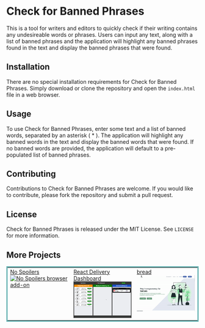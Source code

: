 # Check for Banned Phrases

This is a tool for writers and editors to quickly check if their writing contains any undesireable words or phrases. Users can input any text, along with a list of banned phrases and the application will highlight any banned phrases found in the text and display the banned phrases that were found.
## Installation

There are no special installation requirements for Check for Banned Phrases. Simply download or clone the repository and open the `index.html` file in a web browser.

## Usage

To use Check for Banned Phrases, enter some text and a list of banned words, separated by an asterisk ( * ). The application will highlight any banned words in the text and display the banned words that were found. If no banned words are provided, the application will default to a pre-populated list of banned phrases.

## Contributing

Contributions to Check for Banned Phrases are welcome. If you would like to contribute, please fork the repository and submit a pull request.

## License

Check for Banned Phrases is released under the MIT License. See `LICENSE` for more information.


## More Projects
<table bordercolor="#66b2b2">
  <tr>
    <td width="33.3%"  style="align:center;" valign="top">
<a target="_blank" href="https://github.com/WilliamPasternak/No-Spoilers-Chrome-Extension">No Spoilers</a>
        <br />
      <a target="_blank" href="https://github.com/WilliamPasternak/No-Spoilers-Chrome-Extension">
            <img src="https://github.com/WilliamPasternak/No-Spoilers-Chrome-Extension/raw/main/No%20Spoilers.gif" width="100%"  alt="No Spoilers browser add-on"/>
        </a>
    </td>
    <td width="33.3%" valign="top">
<a target="_blank" href="https://github.com/WilliamPasternak/React-Delivery-App">React Delivery Dashboard</a> 
      <br />
        <a target="_blank" href="https://delivery-order-dashboard.netlify.app/">
          <img src="https://github.com/WilliamPasternak/React-Delivery-App/raw/main/walkthrough.gif" width="100%" alt="React Delivery Dashboard"/>
        </a>
    </td>
    <td width="33.3%" valign="top">
<a target="_blank" href="https://github.com/WilliamPasternak/bread">bread</a>
        <br />
        <a target="_blank" href="https://github.com/WilliamPasternak/bread">
          <img src="https://github.com/WilliamPasternak/bread/raw/main/bread.gif" width="100%" alt="bread website homepage"/>
        </a>
    </td>
  </tr>
</table>
